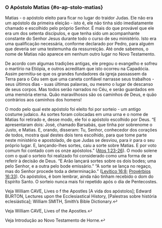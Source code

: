### O Apóstolo Matias {#o-ap-stolo-matias}

Matias - o apóstolo eleito para ficar no lugar do traidor Judas. Ele não era um apóstolo da primeira eleição - isto é, ele não tinha sido imediatamente chamado e escolhido pelo próprio Senhor. É mais do que provável que ele era um dos setenta discípulos, e que tenha sido um acompanhante constante do Senhor Jesus durante todo o curso de seu ministério. Isto era uma qualificação necessária, conforme declarado por Pedro, para alguém que deveria ser uma testemunha da ressurreição. Até onde sabemos, o nome de Matias não aparece em nenhum outro lugar no Novo Testamento.

De acordo com algumas tradições antigas, ele pregou o evangelho e sofreu o martírio na Etiópia, e outros acreditam que isto ocorreu na Capadócia. Assim permitiu-se que os grandes fundadores da igreja passassem da Terra para o Céu sem que uma caneta confiável narrasse seus trabalhos - seus últimos dias - suas últimas palavras, ou mesmo o lugar de descanso de seus corpos. Mas todos serão narrados no Céu, e serão guardados em uma memória eterna. Quão maravilhosos são os caminhos de Deus, e quão contrários aos caminhos dos homens!

O modo pelo qual este apóstolo foi eleito foi por sorteio - um antigo costume judaico. As sortes foram colocadas em uma urna e o nome de Matias foi retirado e, desse modo, ele foi o apóstolo escolhido por Deus. “E apresentaram dois: José, chamado Barsabás, que tinha por sobrenome o Justo, e Matias. E, orando, disseram: Tu, Senhor, conhecedor dos corações de todos, mostra qual destes dois tens escolhido, para que tome parte neste ministério e apostolado, de que Judas se desviou, para ir para o seu próprio lugar. E, lançando-lhes sortes, caiu a sorte sobre Matias. E por voto comum foi contado com os onze apóstolos.” ([Atos 1:23-26](http://bibliaonline.com.br/acf/atos/1/23-26)). O modo solene com o qual o sorteio foi realizado foi considerado como uma forma de se referir à decisão de Deus. “E Arão lançará sortes sobre os dois bodes; uma pelo Senhor, e a outra pelo bode emissário.” “A sorte se lança no regaço, mas do Senhor procede toda a determinação.” ([Levítico 16:8](http://bibliaonline.com.br/acf/lv/16/8); [Provérbios 16:33](http://bibliaonline.com.br/acf/pv/16/33)). Os apóstolos, é bom lembrar, ainda não tinham recebido o dom do Espírito Santo. O sorteio nunca mais foi repetido após o dia de Pentecostes.

Veja William CAVE, Lives o f the Apostles [A vida dos apóstolos]; Edward BURTON, Lectures upon the Ecclesiastical History, [Palestras sobre história eclesiástica]; William SMITH, Smith’s Bible Dictionary.↩

Veja William CAVE, Lives of the Apostles.↩

Veja Introdução ao Novo Testamento de Horne.↩